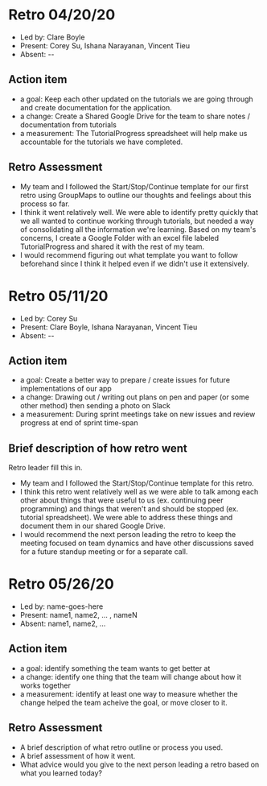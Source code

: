 # Retro 04/20/20

- Led by: Clare Boyle
- Present: Corey Su, Ishana Narayanan, Vincent Tieu
- Absent: --

## Action item

- a goal: Keep each other updated on the tutorials we are going through and create documentation for the application.
- a change: Create a Shared Google Drive for the team to share notes / documentation from tutorials
- a measurement: The TutorialProgress spreadsheet will help make us accountable for the tutorials we have completed.

## Retro Assessment

- My team and I followed the Start/Stop/Continue template for our first retro using GroupMaps to outline our thoughts and feelings about this process so far.
- I think it went relatively well. We were able to identify pretty quickly that we all wanted to continue working through tutorials, but needed a way of consolidating all the information we're learning. Based on my team's concerns, I create a Google Folder with an excel file labeled TutorialProgress and shared it with the rest of my team.
- I would recommend figuring out what template you want to follow beforehand since I think it helped even if we didn't use it extensively.

# Retro 05/11/20

- Led by: Corey Su
- Present: Clare Boyle, Ishana Narayanan, Vincent Tieu
- Absent: --

## Action item

- a goal: Create a better way to prepare / create issues for future implementations of our app
- a change: Drawing out / writing out plans on pen and paper (or some other method) then sending a photo on Slack
- a measurement: During sprint meetings take on new issues and review progress at end of sprint time-span

## Brief description of how retro went

Retro leader fill this in.

- My team and I followed the Start/Stop/Continue template for this retro.
- I think this retro went relatively well as we were able to talk among each other about things that were useful to us (ex. continuing peer programming) and things that weren't and should be stopped (ex. tutorial spreadsheet). We were able to address these things and document them in our shared Google Drive.
- I would recommend the next person leading the retro to keep the meeting focused on team dynamics and have other discussions saved for a future standup meeting or for a separate call.

# Retro 05/26/20

* Led by: name-goes-here
* Present: name1, name2, ... , nameN
* Absent: name1, name2, ...

## Action item

* a goal: identify something the team wants to get better at
* a change: identify one thing that the team will change about how it works together
* a measurement: identify at least one way to measure whether the change helped the team acheive the goal, or move closer to it.

## Retro Assessment

* A brief description of what retro outline or process you used.
* A brief assessment of how it went.
* What advice would you give to the next person leading a retro
  based on what you learned today?
